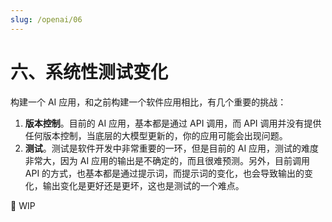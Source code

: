 ```yaml
---
slug: /openai/06
---
```


# 六、系统性测试变化

构建一个 AI 应用，和之前构建一个软件应用相比，有几个重要的挑战：
1. **版本控制**。目前的 AI 应用，基本都是通过 API 调用，而 API 调用并没有提供任何版本控制，当底层的大模型更新的，你的应用可能会出现问题。
2. **测试**。测试是软件开发中非常重要的一环，但是目前的 AI 应用，测试的难度非常大，因为 AI 应用的输出是不确定的，而且很难预测。另外，目前调用 API 的方式，也基本都是通过提示词，而提示词的变化，也会导致输出的变化，输出变化是更好还是更坏，这也是测试的一个难点。


🚧 WIP


